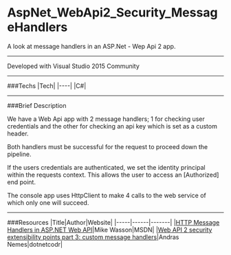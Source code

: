 # AspNet_WebApi2_Security_MessageHandlers

A look at message handlers in an ASP.Net - Wep Api 2 app.

---

Developed with Visual Studio 2015 Community

---

###Techs
|Tech|
|----|
|C#|

---

###Brief Description

We have a Web Api app with 2 message handlers; 1 for checking user credentials and the other for checking an api key which is set as a custom header. 

Both handlers must be successful for the request to proceed down the pipeline.

If the users credentials are authenticated, we set the identity principal within the requests context. This allows the user to access an [Authorized] end point.

The console app uses HttpClient to make 4 calls to the web service of which only one will succeed.

---

###Resources
|Title|Author|Website|
|-----|------|-------|
|[HTTP Message Handlers in ASP.NET Web API](https://www.asp.net/web-api/overview/advanced/http-message-handlers)|Mike Wasson|MSDN|
|[Web API 2 security extensibility points part 3: custom message handlers](https://dotnetcodr.com/2015/07/27/web-api-2-security-extensibility-points-part-3-custom-message-handlers/)|Andras Nemes|dotnetcodr|
